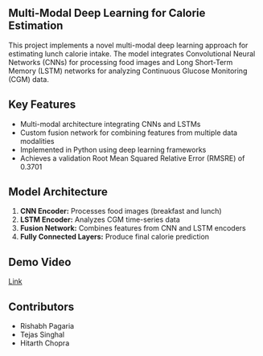 <h2> Multi-Modal Deep Learning for Calorie Estimation</h2>
This project implements a novel multi-modal deep learning approach for estimating lunch calorie intake. The model integrates Convolutional Neural Networks (CNNs) for processing food images and Long Short-Term Memory (LSTM) networks for analyzing Continuous Glucose Monitoring (CGM) data. <br>
<h2>Key Features</h2>
<ul>
  <li>Multi-modal architecture integrating CNNs and LSTMs</li>
  <li>Custom fusion network for combining features from multiple data modalities</li>
  <li>Implemented in Python using deep learning frameworks</li>
  <li>Achieves a validation Root Mean Squared Relative Error (RMSRE) of 0.3701</li>
</ul>
<h2>Model Architecture</h2> 
<ol>
  <li><strong>CNN Encoder:</strong> Processes food images (breakfast and lunch)</li>
  <li><strong>LSTM Encoder:</strong> Analyzes CGM time-series data</li>
  <li><strong>Fusion Network:</strong> Combines features from CNN and LSTM encoders</li>
  <li><strong>Fully Connected Layers:</strong> Produce final calorie prediction</li>
</ol>
<h2>Demo Video</h2>
<a href="https://www.youtube.com/watch?v=Fon2hM_gY-o">Link</a>
<h2>Contributors</h2>
<ul>
  <li>Rishabh Pagaria
  <li>Tejas Singhal
  <li>Hitarth Chopra
</ul>
